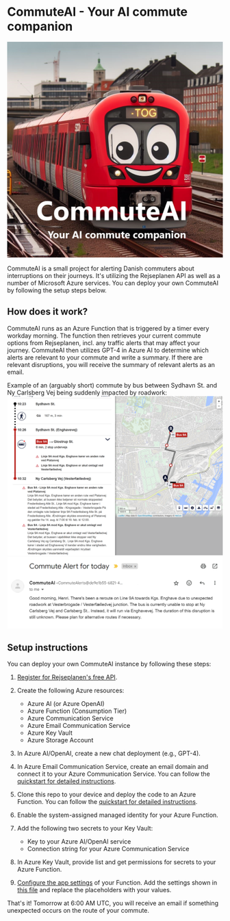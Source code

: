 # CommuteAI - Your AI commute companion

![Train with a friendly cartoon face](.assets/commuteai_banner.jpg)

CommuteAI is a small project for alerting Danish commuters about interruptions on their journeys. It's utilizing the Rejseplanen API as well as a number of Microsoft Azure services. You can deploy your own CommuteAI by following the setup steps below.

## How does it work?

CommuteAI runs as an Azure Function that is triggered by a timer every workday morning. The function then retrieves your current commute options from Rejseplanen, incl. any traffic alerts that may affect your journey. CommuteAI then utilizes GPT-4 in Azure AI to determine which alerts are relevant to your commute and write a summary. If there are relevant disruptions, you will receive the summary of relevant alerts as an email. 

Example of an (arguably short) commute by bus between Sydhavn St. and Ny Carlsberg Vej being suddenly impacted by roadwork:
![Screenshot from Rejseplanen showing traffic alerts](.assets/rejseplanen.png)
![Email with alert summary](.assets/commutealert.png)

## Setup instructions

You can deploy your own CommuteAI instance by following these steps:

1. [Register for Rejseplanen's free API](https://help.rejseplanen.dk/hc/en-us/articles/214174465-Rejseplanen-s-API).
1. Create the following Azure resources:
    - Azure AI (or Azure OpenAI)
    - Azure Function (Consumption Tier)
    - Azure Communication Service
    - Azure Email Communication Service
    - Azure Key Vault
    - Azure Storage Account

1. In Azure AI/OpenAI, create a new chat deployment (e.g., GPT-4).
1. In Azure Email Communication Service, create an email domain and connect it to your Azure Communication Service. You can follow the [quickstart for detailed instructions](https://learn.microsoft.com/en-us/azure/communication-services/quickstarts/email/create-email-communication-resource).
1. Clone this repo to your device and deploy the code to an Azure Function. You can follow the [quickstart for detailed instructions](https://learn.microsoft.com/en-us/azure/azure-functions/create-first-function-vs-code-python?pivots=python-mode-decorators).
1. Enable the system-assigned managed identity for your Azure Function.
1. Add the following two secrets to your Key Vault:
    - Key to your Azure AI/OpenAI service
    - Connection string for your Azure Communication Service
1. In Azure Key Vault, provide list and get permissions for secrets to your Azure Function.
1. [Configure the app settings](https://learn.microsoft.com/en-us/azure/azure-functions/functions-how-to-use-azure-function-app-settings?tabs=portal) of your Function. Add the settings shown in [this file](az-function-app-settings-example.json) and replace the placeholders with your values.

That's it! Tomorrow at 6:00 AM UTC, you will receive an email if something unexpected occurs on the route of your commute.
